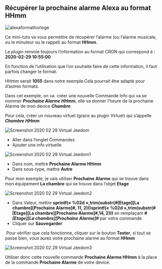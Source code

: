 Récupérer la prochaine alarme Alexa au format HHmm
--------------------------------------------------

![alexaformathorloge](https://limad.github.io/plugins-docs/plugin-alexaapiv2/images/alexaformathorloge.png)

Ce mini-tuto va vous permettre de récupérer l’alarme (ou l’alarme musicale, ou le minuteur ou le rappel) au format **HHmm**.

Le plugin renvoie toujours l’information au format CRON qui correspond à : **2020-02-29 10:55:00**

En fonction de l’utilisation que l’on souhaite faire de cette information, il faut parfois changer le format.

HHmm serait **1055** dans notre exemple.Cela pourrait être adapté pour d’autres formats.

Dans cet exemple, on va  créer une nouvelle Commande Info qui va se nommer _**Prochaine Alarme HHmm**_, elle va donner l’heure de la prochaine Alarme de mon device _**Chambre**_

Pour cela, créer un nouveau virtuel (grace au plugin Virtuel) qui s’appelle _**Chambre HHmm**_

![Screenshot 2020 02 29 Virtual Jeedom](https://limad.github.io/plugins-docs/plugin-alexaapiv2/images/Screenshot_2020-02-29_Virtual_-_Jeedom.png)

*   Aller dans l’onglet Commandes
*   Ajouter une info virtuelle

![Screenshot 2020 02 29 Virtual Jeedom1](https://limad.github.io/plugins-docs/plugin-alexaapiv2/images/Screenshot_2020-02-29_Virtual_-_Jeedom1.png)

*   Dans nom, mettre **Prochaine Alarme HHmm**
*   Dans sous-type, mettre **Autre**

Pour mon exemple, je vais utiliser **Prochaine Alarme** qui se trouve dans mon équipement **La chambre** qui se trouve dans l’objet **Etage**

![Screenshot 2020 02 29 Virtual Jeedom2](https://limad.github.io/plugins-docs/plugin-alexaapiv2/images/Screenshot_2020-02-29_Virtual_-_Jeedom2.png)

*   Dans Valeur, mettre **sprintf(« %02d »,trim(substr(#\[Etage\]\[La chambre\]\[Prochaine Alarme\]#, 11, 2)))sprintf(« %02d »,trim(substr(#\[Etage\]\[La chambre\]\[Prochaine Alarme\]#,14, 2)))** en remplaçant _**#\[Etage\]\[La chambre\]\[Prochaine Alarme\]#**_ par votre commande.
*   Cliquer sur **Sauvegarder**

 Pour vérifier que cela fonctionne, cliquer sur le bouton **Tester**, si tout se passe bien, vous aurez votre prochaine alarme au format **HHmm**

![Screenshot 2020 02 29 Virtual Jeedom3](https://limad.github.io/plugins-docs/plugin-alexaapiv2/images/Screenshot_2020-02-29_Virtual_-_Jeedom3.png)

Utiliser donc cette nouvelle commande **Prochaine Alarme HHmm** à la place de la commande **Prochaine Alarme** de votre device.